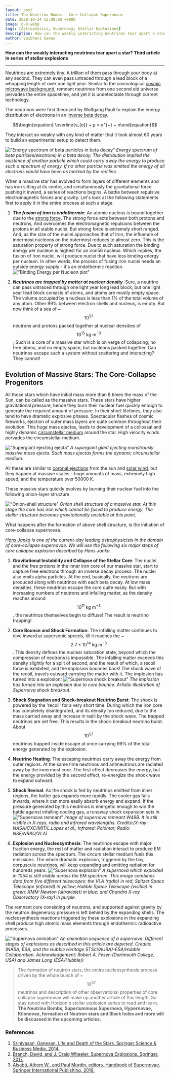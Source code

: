 ```yaml
---
layout: post
title: The Neutrino Bombs - Core Collapse Supernovae
date: 2020-10-24 12:00:00 +0000
image: 6-0.webp
tags: [Astrophysics, Supernova, Stellar Explosions]
description: How can the weakly interacting neutrinos tear apart a star? - Third article in series of stellar explosions.
author: Vaibhavi Gawas
---
```


**How can the weakly interacting neutrinos tear apart a star? Third article in series of stellar explosions**

<hr>

Neutrinos are extremely tiny. A trillion of them pass through your body at any second. They can even pass untraced through a lead block of a whopping length of over one light year. Similar to the cosmological [cosmic microwave background](https://www.space.com/33892-cosmic-microwave-background.html), remnant neutrinos from one second old universe pervades the entire spacetime, and yet it is undetectable through current technology.

The neutrinos were first theorized by Wolfgang Pauli to explain the energy distribution of electrons in an [inverse beta decay](https://en.wikipedia.org/wiki/Inverse_beta_decay).

$$\begin{equation} \overline{v_{e}} + p = e^{+} + n\end{equation}$$

They interact so weakly with any kind of matter that it took almost 60 years to build an experimental setup to detect them.

!["Energy spectrum of beta particles in beta decay"]({{site.baseurl}}/img/6-1.webp)
_Energy spectrum of beta particles(electrons) in a beta decay. The distribution implied the existence of another particle which could carry away the energy to produce such a spectrum of energy. If no other particle was emitted the energy of all electrons would have been as marked by the red line._

When a massive star has evolved to form layers of different elements and has iron sitting at its centre, and simultaneously the gravitational force pushing it inward, a series of reactions begins. A battle between repulsive electromagnetic forces and gravity.
Let's look at the following statements first to apply it in the entire process at such a stage.

1. **_The fusion of iron is endothermic_**:
   An atomic nucleus is bound together due to the [strong force](https://www.space.com/four-fundamental-forces.html). The strong force acts between both protons and neutrons, And overcomes the electromagnetic repulsions between the protons in all stable nuclei. But strong force is extremely short ranged. And, as the size of the nuclei approaches that of Iron, the influence of innermost nucleons on the outermost reduces to almost zero. This is the saturation property of strong force. Due to such saturation the binding energy per nucleon is highest for an iron56 nucleus. Which implies, the fusion of Iron nuclei, will produce nuclei that have less binding energy per nucleon. In other words, the process of fusing iron nuclei needs an outside energy supply - it's an endothermic reaction.
   !["Binding Energy per Nucleon plot"]({{site.baseurl}}/img/6-2.webp)

2. **_Neutrinos are trapped by matter at nuclear density_**.
   Sure, a neutrino can pass untraced through one light year long lead block, but one light year lead block consists of atoms, and atoms are mostly empty space. The volume occupied by a nucleus is less than 1% of the total volume of any atom. Other 99% between electron shells and nucleus, is empty.
   But now think of a sea of ~$$10^{57}$$ neutrons and protons packed together at nuclear densities of $$10^{15}\: \text{kg}\: {\text{m}}^{-3}$$; Such is a core of a massive star which is on verge of collapsing; no free atoms, and no empty space, but nucleons packed together. Can neutrinos escape such a system without scattering and interacting? They cannot!

## Evolution of Massive Stars: The Core-Collapse Progenitors

All those stars which have initial mass more than 8 times the mass of the Sun, can be called as the massive stars. These stars have higher gravitational pressure, hence they burn their nuclear fuel quickly enough to generate the required amount of pressure. In their short lifetimes, they also tend to have dramatic explosive phases. Spectacular flashes of cosmic fireworks, ejection of outer mass layers are quite common throughout their evolution. This huge mass ejectas, leads to development of a collossal and highly dynamic [circumstellar medium](https://en.wikipedia.org/wiki/Circumstellar_envelope) around the star. High velocity winds pervades the circumstellar medium.

!["Supergiant ejecting ejecta"]({{site.baseurl}}/img/6-3.webp)
_A supergiant giant ejecting monstrously massive mass ejecta. Such mass ejectas forms the dynamic circumstellar medium._

All these are similar to [coronal ejections](https://www.swpc.noaa.gov/phenomena/coronal-mass-ejections) from the sun and [solar wind](https://www.qrg.northwestern.edu/projects/vss/docs/space-environment/3-what-is-solar-wind.html), but they happen at massive scales - huge amounts of mass, extremely high speed, and the temperature over 50000 K.

These massive stars quickly evolves by burning their nuclear fuel into the following onion-layer structure.

!["Onion-shell structure"]({{site.baseurl}}/img/6-4.webp)
_Onion shell structure of a massive star. At this stage the core has iron which cannot be fused to produce energy. The stellar structure becomes gravitationally unstable at this point._

What happens after the formation of above shell structure, is the initiation of core-collapse supernovae.

_[Hans Janka](https://www.imprs-astro.mpg.de/content/prof-dr-hans-thomas-janka.html) is one of the current-day leading astrophysicists in the domain of core-collapse supernovae. We will use the following six major steps of core collapse explosion described by Hans Janka._

1. **Gravitational Instability and Collapse of the Stellar Core**:
   The nuclei and the free protons in the inner iron core of our massive star, start to capture free electrons through an inverse decay process. The nuclei also emits alpha particles. At the end, basically, the neutrons are produced along with neutrinos with each beta decay. At low mass densities, these neutrinos escape the core quite easily. But with increasing numbers of neutrons and infalling matter, as the density reaches around $$10^{11}\: \text{kg}\: {\text{m}}^{-3}$$, the neutrinos themselves begin to diffuse! The result is neutrino trapping!

2. **Core Bounce and Shock Formation**:
   The infalling matter continues to dive inward at supersonic speeds, till it reaches the ~$$2.7\times 10^{14}\: \text{kg}\: {\text{m}}^{-3}$$. This density defines the nuclear saturation state, beyond which the compression of neutrons is impossible. The infalling matter exceeds this density slightly for a split of second, and the result of which, a recoil force is exhibited, and the implosion bounces back! The shock wave of the recoil, travels outward carrying the matter with it. The implosion has turned into a explosion!
   !["Supernova shock breakout"]({{site.baseurl}}/img/6-5.webp)
   _The implosion has turned into an explosion due to core bounce. Artistic illustration of Supernova shock breakout._

3. **Shock Stagnation and Shock-breakout Neutrino Burst**:
   The shock is powered by the 'recoil' for a very short time. During which the iron core has completely disintegrated, and its density too reduced, due to the mass carried away and increase in radii by the shock wave. The trapped neutrinos are set free. This results in the shock-breakout neutrino burst. About $$10^{57}$$ neutrinos trapped inside escape at once carrying 99% of the total energy generated by the explosion.

4. **Neutrino Heating**:
   The escaping neutrinos carry away the energy from outer regions. At the same time neutrinos and antineutrinos are radiated away by the innermost core. The first effect decreases the energy, but the energy provided by the second effect, re-energize the shock wave to expand outward.

5. **Shock Revival**:
   As the shock is fed by neutrinos emitted from inner regions, the hotter gas expands more rapidly. The cooler gas falls inwards, where it can more easily absorb energy and expand. If the pressure generated by this neutrinos is energetic enough to win the battle against infalling cooling gas, a runaway shock expansion sets in.
   !["Supernova remnant"]({{site.baseurl}}/img/6-6.webp)
   _Image of supernova remnant W49B. It is still visible in X-rays, radio and infrared wavelengths. Credits:(X-ray: NASA/CXC/MIT/L.Lopez et al.; Infrared: Palomar; Radio: NSF/NRAO/VLA)_

6. **Explosion and Nucleosynthesis**:
   The neutrinos escape with major fraction energy, the rest of matter and radiation interact to produce EM radiation across the spectrum. The circum stellar medium fuels this emissions. The whole dramatic explosion, triggered by the tiny, corpuscule neutrinos, will keep expanding and emitting radiation for hundreds years.
   !["Supernova explosion"]({{site.baseurl}}/img/6-7.webp)
   _A supernova which exploded in 1054 is still visible across the EM spectrum. This image combines data from five different telescopes: the VLA (radio) in red; Spitzer Space Telescope (infrared) in yellow; Hubble Space Telescope (visible) in green; XMM-Newton (ultraviolet) in blue; and Chandra X-ray Observatory (X-ray) in purple._

The remnant core consisting of neutrons, and supported against gravity by the neutron degeneracy pressure is left behind by the expanding shells.
The nucleosynthesis reactions triggered by these explosions in the expanding shell produce high atomic mass elements through endothermic radioactive processes.

!["Supernova animation"]({{site.baseurl}}/img/6-8.webp)
_An animation sequence of a supernova. Different stages of explosions as described in this article are depicted. Credits: (NASA, ESA, and the Hubble Heritage STScI/AURA)-ESA/Hubble Collaboration. Acknowledgement: Robert A. Fesen (Dartmouth College, USA) and James Long (ESA/Hubble))_

> The formation of neutron stars, the entire nucleosynthesis process driven by the whole bunch of ~$$10^{57}$$ neutrinos and description of other observational properties of core collapse supernovae will make up another article of this length. So stay tuned with Horizon's stellar explosion series to read and learn. **The Neutrino Bombs, Superluminous Supernova, Hypernovae, Kilonovae, formation of Neutron stars and Black holes and more will be discussed in the upcoming articles.**

### References

1. [Srinivasan, Ganesan. Life and Death of the Stars. Springer Science & Business Media, 2014.](https://doi.org/10.1007/978-3-642-45384-7)
2. [Branch, David, and J. Craig Wheeler. Supernova Explosions. Springer, 2017.](https://doi.org/10.1007/978-3-662-55054-0)
3. [Alsabti, Athem W., and Paul Murdin, editors. Handbook of Supernovae. Springer International Publishing, 2016.](https://doi.org/10.1007/978-3-319-20794-0)
